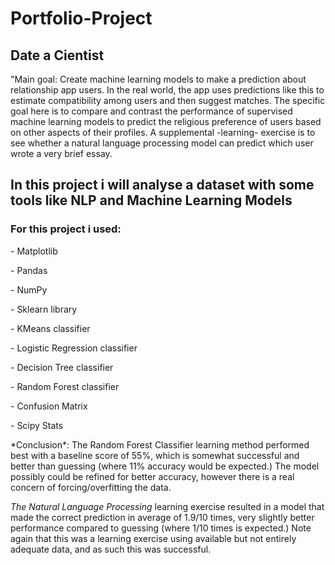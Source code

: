 # Portfolio-Project

 <h2> Date a Cientist </h2>
 
<p> "Main goal: Create machine learning models to make a prediction about relationship app users. In the real world, the app uses predictions like this to estimate compatibility among users and then suggest matches. The specific goal here is to compare and contrast the performance of supervised machine learning models to predict the religious preference of users based on other aspects of their profiles. A supplemental -learning- exercise is to see whether a natural language processing model can predict which user wrote a very brief essay.</p>
    
<h2> In this project i will analyse a dataset with some tools like NLP and Machine Learning Models </h2>
   <h3> For this project i used:</h3>
    <p>- Matplotlib</p>
    <p>- Pandas</p>
    <p>- NumPy</p>
    <p>- Sklearn library</p>
    <p>- KMeans classifier</p>
    <p>- Logistic Regression classifier</p>
    <p>- Decision Tree classifier</p>
    <p>- Random Forest classifier</p>
    <p>- Confusion Matrix</p>
    <p>- Scipy Stats</p>
    
   <p> *Conclusion*: The Random Forest Classifier learning method performed best with a baseline score of 55%, which is somewhat successful and better than guessing (where 11% accuracy would be expected.) The model possibly could be refined for better accuracy, however there is a real concern of forcing/overfitting the data.

*The Natural Language Processing* learning exercise resulted in a model that made the correct prediction in average of 1.9/10 times, very slightly better performance compared to guessing (where 1/10 times is expected.) Note again that this was a learning exercise using available but not entirely adequate data, and as such this was successful. </p>
